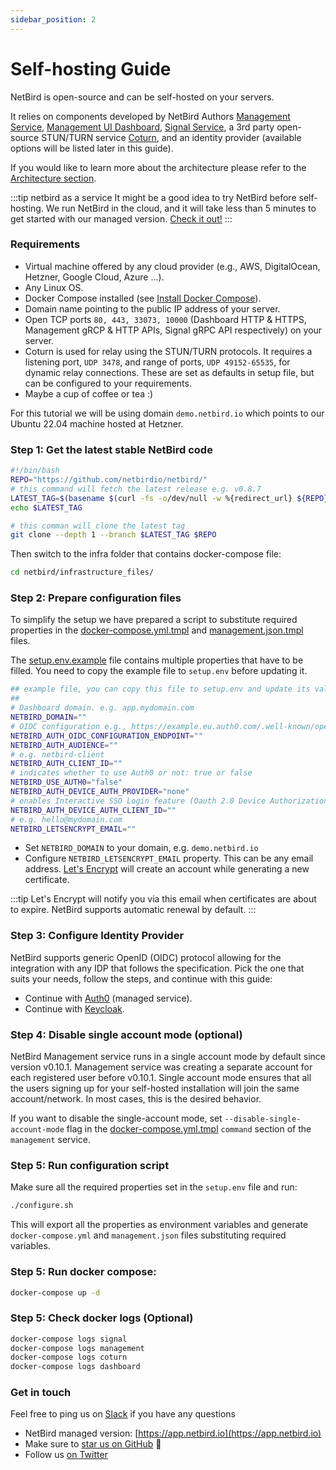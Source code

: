 ```yaml
---
sidebar_position: 2
---
```


# Self-hosting Guide

NetBird is open-source and can be self-hosted on your servers.

It relies on components developed by NetBird Authors [Management Service](https://github.com/netbirdio/netbird/tree/main/management), [Management UI Dashboard](https://github.com/netbirdio/dashboard), [Signal Service](https://github.com/netbirdio/netbird/tree/main/signal),
a 3rd party open-source STUN/TURN service [Coturn](https://github.com/coturn/coturn), and an identity provider (available options will be listed later in this guide).

If you would like to learn more about the architecture please refer to the [Architecture section](/overview/architecture).

:::tip netbird as a service
It might be a good idea to try NetBird before self-hosting. 
We run NetBird in the cloud, and it will take less than 5 minutes to get started with our managed version. [Check it out!](https://netbird.io/pricing)
:::

### Requirements

- Virtual machine offered by any cloud provider (e.g., AWS, DigitalOcean, Hetzner, Google Cloud, Azure ...).
- Any Linux OS.
- Docker Compose installed (see [Install Docker Compose](https://docs.docker.com/compose/install/)).
- Domain name pointing to the public IP address of your server.
- Open TCP ports ```80, 443, 33073, 10000``` (Dashboard HTTP & HTTPS, Management gRCP & HTTP APIs, Signal gRPC API respectively) on your server.
- Coturn is used for relay using the STUN/TURN protocols. It requires a listening port, `UDP 3478`, and range of ports, `UDP 49152-65535`, for dynamic relay connections. These are set as defaults in setup file, but can be configured to your requirements.
- Maybe a cup of coffee or tea :)

For this tutorial we will be using domain ```demo.netbird.io``` which points to our Ubuntu 22.04 machine hosted at Hetzner.

### Step 1: Get the latest stable NetBird code

```bash 
#!/bin/bash
REPO="https://github.com/netbirdio/netbird/"
# this command will fetch the latest release e.g. v0.8.7
LATEST_TAG=$(basename $(curl -fs -o/dev/null -w %{redirect_url} ${REPO}releases/latest))
echo $LATEST_TAG

# this comman will clone the latest tag
git clone --depth 1 --branch $LATEST_TAG $REPO
```

Then switch to the infra folder that contains docker-compose file:

```bash 
cd netbird/infrastructure_files/
```
### Step 2:  Prepare configuration files

To simplify the setup we have prepared a script to substitute required properties in the [docker-compose.yml.tmpl](https://github.com/netbirdio/netbird/tree/main/infrastructure_files/docker-compose.yml.tmpl) and [management.json.tmpl](https://github.com/netbirdio/netbird/tree/main/infrastructure_files/management.json.tmpl) files.

The [setup.env.example](https://github.com/netbirdio/netbird/tree/main/infrastructure_files/setup.env.example) file contains multiple properties that have to be filled. You need to copy the example file to `setup.env` before updating it.

```bash
## example file, you can copy this file to setup.env and update its values
##
# Dashboard domain. e.g. app.mydomain.com
NETBIRD_DOMAIN=""
# OIDC configuration e.g., https://example.eu.auth0.com/.well-known/openid-configuration
NETBIRD_AUTH_OIDC_CONFIGURATION_ENDPOINT=""
NETBIRD_AUTH_AUDIENCE=""
# e.g. netbird-client
NETBIRD_AUTH_CLIENT_ID=""
# indicates whether to use Auth0 or not: true or false
NETBIRD_USE_AUTH0="false"
NETBIRD_AUTH_DEVICE_AUTH_PROVIDER="none"
# enables Interactive SSO Login feature (Oauth 2.0 Device Authorization Flow)
NETBIRD_AUTH_DEVICE_AUTH_CLIENT_ID=""
# e.g. hello@mydomain.com
NETBIRD_LETSENCRYPT_EMAIL=""
```

- Set ```NETBIRD_DOMAIN``` to your domain, e.g.  `demo.netbird.io`
- Configure ```NETBIRD_LETSENCRYPT_EMAIL``` property.
  This can be any email address. [Let's Encrypt](https://letsencrypt.org/) will create an account while generating a new certificate.

:::tip
Let's Encrypt will notify you via this email when certificates are about to expire. NetBird supports automatic renewal by default.
:::

### Step 3: Configure Identity Provider

NetBird supports generic OpenID (OIDC) protocol allowing for the integration with any IDP that follows the specification.
Pick the one that suits your needs, follow the steps, and continue with this guide:

- Continue with [Auth0](/integrations/identity-providers/self-hosted/using-netbird-with-auth0) (managed service).
- Continue with [Keycloak](/integrations/identity-providers/self-hosted/using-netbird-with-keycloak).

### Step 4: Disable single account mode (optional)

NetBird Management service runs in a single account mode by default since version v0.10.1. 
Management service was creating a separate account for each registered user before v0.10.1. 
Single account mode ensures that all the users signing up for your self-hosted installation will join the same account/network.
In most cases, this is the desired behavior. 

If you want to disable the single-account mode, set `--disable-single-account-mode` flag in the 
[docker-compose.yml.tmpl](https://github.com/netbirdio/netbird/tree/main/infrastructure_files/docker-compose.yml.tmpl) 
`command` section of the `management` service.

### Step 5: Run configuration script
Make sure all the required properties set in the ```setup.env``` file and run:

 ```bash
 ./configure.sh
 ```

This will export all the properties as environment variables and generate ```docker-compose.yml``` and ```management.json``` files substituting required variables.

### Step 5: Run docker compose:

```bash
docker-compose up -d
```
### Step 5: Check docker logs (Optional)

 ```bash
 docker-compose logs signal
 docker-compose logs management
 docker-compose logs coturn
 docker-compose logs dashboard
```

### Get in touch

Feel free to ping us on [Slack](https://join.slack.com/t/netbirdio/shared_invite/zt-vrahf41g-ik1v7fV8du6t0RwxSrJ96A) if you have any questions

- NetBird managed version: [https://app.netbird.io](https://app.netbird.io)
- Make sure to [star us on GitHub](https://github.com/netbirdio/netbird) :pray:
- Follow us [on Twitter](https://twitter.com/netbird)
